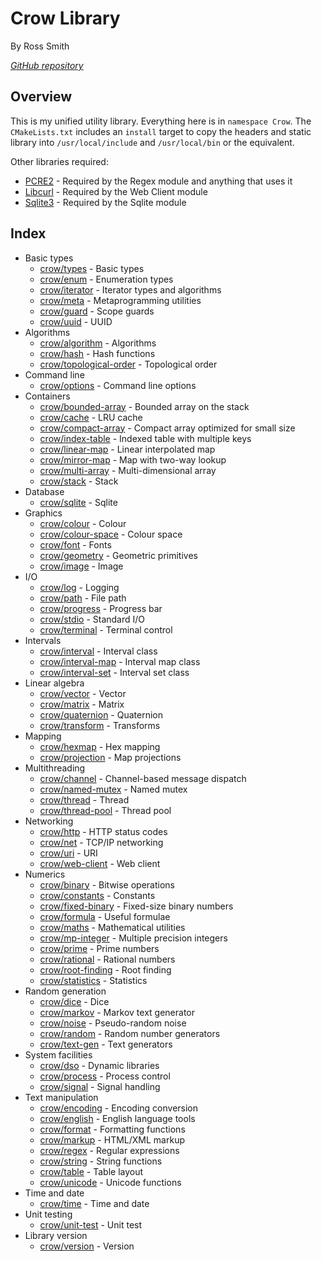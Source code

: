 # Crow Library

By Ross Smith

_[GitHub repository](https://github.com/CaptainCrowbar/crow)_

## Overview

This is my unified utility library. Everything here is in `namespace Crow`.
The `CMakeLists.txt` includes an `install` target to copy the headers and
static library into `/usr/local/include` and `/usr/local/bin` or the
equivalent.

Other libraries required:

* [PCRE2](http://www.pcre.org/) - Required by the Regex module and anything that uses it
* [Libcurl](https://curl.se) - Required by the Web Client module
* [Sqlite3](https://www.sqlite.org/index.html) - Required by the Sqlite module

## Index

* Basic types
    * [crow/types](types.html) - Basic types
    * [crow/enum](enum.html) - Enumeration types
    * [crow/iterator](iterator.html) - Iterator types and algorithms
    * [crow/meta](meta.html) - Metaprogramming utilities
    * [crow/guard](guard.html) - Scope guards
    * [crow/uuid](uuid.html) - UUID
* Algorithms
    * [crow/algorithm](algorithm.html) - Algorithms
    * [crow/hash](hash.html) - Hash functions
    * [crow/topological-order](topological-order.html) - Topological order
* Command line
    * [crow/options](options.html) - Command line options
* Containers
    * [crow/bounded-array](bounded-array.html) - Bounded array on the stack
    * [crow/cache](cache.html) - LRU cache
    * [crow/compact-array](compact-array.html) - Compact array optimized for small size
    * [crow/index-table](index-table.html) - Indexed table with multiple keys
    * [crow/linear-map](linear-map.html) - Linear interpolated map
    * [crow/mirror-map](mirror-map.html) - Map with two-way lookup
    * [crow/multi-array](multi-array.html) - Multi-dimensional array
    * [crow/stack](stack.html) - Stack
* Database
    * [crow/sqlite](sqlite.html) - Sqlite
* Graphics
    * [crow/colour](colour.html) - Colour
    * [crow/colour-space](colour-space.html) - Colour space
    * [crow/font](font.html) - Fonts
    * [crow/geometry](geometry.html) - Geometric primitives
    * [crow/image](image.html) - Image
* I/O
    * [crow/log](log.html) - Logging
    * [crow/path](path.html) - File path
    * [crow/progress](progress.html) - Progress bar
    * [crow/stdio](stdio.html) - Standard I/O
    * [crow/terminal](terminal.html) - Terminal control
* Intervals
    * [crow/interval](interval.html) - Interval class
    * [crow/interval-map](interval-map.html) - Interval map class
    * [crow/interval-set](interval-set.html) - Interval set class
* Linear algebra
    * [crow/vector](vector.html) - Vector
    * [crow/matrix](matrix.html) - Matrix
    * [crow/quaternion](quaternion.html) - Quaternion
    * [crow/transform](transform.html) - Transforms
* Mapping
    * [crow/hexmap](hexmap.html) - Hex mapping
    * [crow/projection](projection.html) - Map projections
* Multithreading
    * [crow/channel](channel.html) - Channel-based message dispatch
    * [crow/named-mutex](named-mutex.html) - Named mutex
    * [crow/thread](thread.html) - Thread
    * [crow/thread-pool](thread-pool.html) - Thread pool
* Networking
    * [crow/http](http.html) - HTTP status codes
    * [crow/net](net.html) - TCP/IP networking
    * [crow/uri](uri.html) - URI
    * [crow/web-client](web-client.html) - Web client
* Numerics
    * [crow/binary](binary.html) - Bitwise operations
    * [crow/constants](constants.html) - Constants
    * [crow/fixed-binary](fixed-binary.html) - Fixed-size binary numbers
    * [crow/formula](formula.html) - Useful formulae
    * [crow/maths](maths.html) - Mathematical utilities
    * [crow/mp-integer](mp-integer.html) - Multiple precision integers
    * [crow/prime](prime.html) - Prime numbers
    * [crow/rational](rational.html) - Rational numbers
    * [crow/root-finding](root-finding.html) - Root finding
    * [crow/statistics](statistics.html) - Statistics
* Random generation
    * [crow/dice](dice.html) - Dice
    * [crow/markov](markov.html) - Markov text generator
    * [crow/noise](noise.html) - Pseudo-random noise
    * [crow/random](random.html) - Random number generators
    * [crow/text-gen](text-gen.html) - Text generators
* System facilities
    * [crow/dso](dso.html) - Dynamic libraries
    * [crow/process](process.html) - Process control
    * [crow/signal](signal.html) - Signal handling
* Text manipulation
    * [crow/encoding](encoding.html) - Encoding conversion
    * [crow/english](english.html) - English language tools
    * [crow/format](format.html) - Formatting functions
    * [crow/markup](markup.html) - HTML/XML markup
    * [crow/regex](regex.html) - Regular expressions
    * [crow/string](string.html) - String functions
    * [crow/table](table.html) - Table layout
    * [crow/unicode](unicode.html) - Unicode functions
* Time and date
    * [crow/time](time.html) - Time and date
* Unit testing
    * [crow/unit-test](unit-test.html) - Unit test
* Library version
    * [crow/version](version.html) - Version
